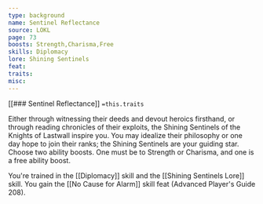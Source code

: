 ```yaml
---
type: background
name: Sentinel Reflectance 
source: LOKL
page: 73
boosts: Strength,Charisma,Free
skills: Diplomacy
lore: Shining Sentinels
feat: 
traits: 
misc: 
---
```


[[### Sentinel Reflectance]]
`=this.traits`


Either through witnessing their deeds and devout heroics firsthand, or through reading chronicles of their exploits, the Shining Sentinels of the Knights of Lastwall inspire you. You may idealize their philosophy or one day hope to join their ranks; the Shining Sentinels are your guiding star. Choose two ability boosts. One must be to Strength or Charisma, and one is a free ability boost.

You're trained in the [[Diplomacy]] skill and the [[Shining Sentinels Lore]] skill. You gain the [[No Cause for Alarm]] skill feat (Advanced Player's Guide 208).

